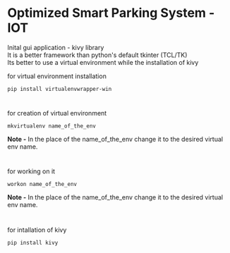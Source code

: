 # Optimized Smart Parking System - IOT

Inital gui application - kivy library  
It is a better framework than python\'s default tkinter (TCL/TK)  
Its better to use a virtual environment while the installation of kivy

for virtual environment installation
```
pip install virtualenvwrapper-win
```
#
 for creation of virtual environment
```
mkvirtualenv name_of_the_env
```
**Note -** In the place of the name_of_the_env change it to the desired virtual env name.  
#
for working on it
```
workon name_of_the_env
```
**Note -** In the place of the name_of_the_env change it to the desired virtual env name.  
#
for intallation of kivy
```
pip install kivy
```
